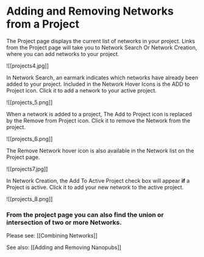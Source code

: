 # Adding and Removing Networks from a Project

The Project page displays the current list of networks in your project. Links from the Project page will take you to Network Search Or Network Creation, where you can add networks to your project.

![[projects4.jpg]]

   In Network Search, an earmark indicates which networks have already been added to your project. Included in the Network Hover Icons is the ADD to Project icon. Click it to add a network to your active project.

![[projects_5.png]]

   When a network is added to a project, The Add to Project icon is replaced by the Remove from Project icon. Click it to remove the Network from the project.

![[projects_6.png]]

   The Remove Network hover icon is also available in the Network list on the Project page.

![[projects7.jpg]]

   In Network Creation, the Add To Active Project check box will appear  **if**  a Project is active. Click it to add your new network to the active project.

![[projects_8.png]]

### From the project page you can also find the union or intersection of two or more Networks. 
  
  Please see: [[Combining Networks]]
  
  
  See also: [[Adding and Removing Nanopubs]]

